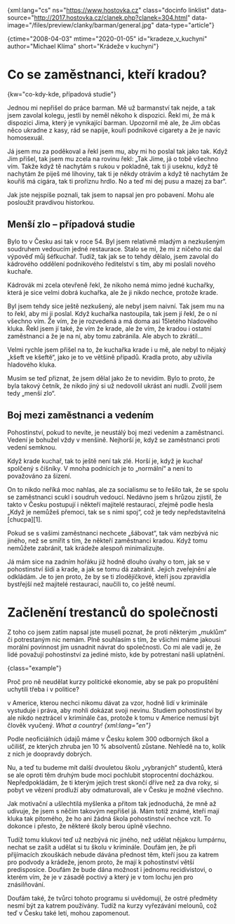 
{xml:lang="cs" ns="https://www.hostovka.cz" class="docinfo linklist" data-source="http://2017.hostovka.cz/clanek.php?clanek=304.html" data-image="/files/preview/clanky/barman/general.jpg" data-type="article"}

{ctime="2008-04-03" mtime="2020-01-05" id="kradeze_v_kuchyni" author="Michael Klíma" short="Krádeže v kuchyni"}

# Co se zaměstnanci, kteří kradou?

{kw="co-kdy-kde, případová studie"}

Jednou mi nepřišel do práce barman. Mě už barmanství tak nejde, a tak jsem zavolal kolegu, jestli by neměl někoho k dispozici. Řekl mi, že má k dispozici Jima, který je vynikající barman. Upozornil mě ale, že Jim občas něco ukradne z kasy, rád se napije, kouří podnikové cigarety a že je navíc homosexuál.

Já jsem mu za poděkoval a řekl jsem mu, aby mi ho poslal tak jako tak. Když Jim přišel, tak jsem mu zcela na rovinu řekl: „Tak Jime, já o tobě všechno vím. Takže když tě nachytám s rukou v pokladně, tak ti ji useknu, když tě nachytám že piješ mé lihoviny, tak ti je někdy otrávím a když tě nachytám že kouříš má cigára, tak ti proříznu hrdlo. No a teď mi dej pusu a mazej za bar“.

Jak jste nejspíše poznali, tak jsem to napsal jen pro pobavení. Mohu ale posloužit pravdivou historkou.

## Menší zlo – případová studie

Bylo to v Česku asi tak v roce 54. Byl jsem relativně mladým a nezkušeným soudruhem vedoucím jedné restaurace. Stalo se mi, že mi z ničeho nic dal výpověď můj šéfkuchař. Tudíž, tak jak se to tehdy dělalo, jsem zavolal do kádrového oddělení podnikového ředitelství s tím, aby mi poslali nového kuchaře.

Kádrovák mi zcela otevřeně řekl, že nikoho nemá mimo jedné kuchařky, která je sice velmi dobrá kuchařka, ale že ji nikdo nechce, protože krade.

Byl jsem tehdy sice ještě nezkušený, ale nebyl jsem naivní. Tak jsem mu na to řekl, aby mi ji poslal. Když kuchařka nastoupila, tak jsem jí řekl, že o ní všechno vím. Že vím, že je rozvedená a má doma asi 15letého hladového kluka. Řekl jsem jí také, že vím že krade, ale že vím, že kradou i ostatní zaměstnanci a že je na ní, aby tomu zabránila. Ale abych to zkrátil…

Velmi rychle jsem přišel na to, že kuchařka krade i u mě, ale nebyl to nějaký „kšeft ve kšeftě“, jako je to ve většině případů. Kradla proto, aby uživila hladového kluka.

Musím se teď přiznat, že jsem dělal jako že to nevidím. Bylo to proto, že byla takový četník, že nikdo jiný si už nedovolil ukrást ani nudli. Zvolil jsem tedy „menší zlo“.

## Boj mezi zaměstnanci a vedením

Pohostinství, pokud to nevíte, je neustálý boj mezi vedením a zaměstnanci. Vedení je bohužel vždy v menšině. Nejhorší je, když se zaměstnanci proti vedení semknou.

Když krade kuchař, tak to ještě není tak zlé. Horší je, když je kuchař spolčený s číšníky. V mnoha podnicích je to „normální“ a není to považováno za šizení.

On to nikdo neříká moc nahlas, ale za socialismu se to řešilo tak, že se spolu se zaměstnanci scukl i soudruh vedoucí. Nedávno jsem s hrůzou zjistil, že takto v Česku postupují i někteří majitelé restaurací, zřejmě podle hesla „Když je nemůžeš přemoci, tak se s nimi spoj“, což je tedy nepředstavitelná [chucpa][1].

Pokud se s vašimi zaměstnanci nechcete „šábovat“, tak vám nezbývá nic jiného, než se smířit s tím, že někteří zaměstnanci kradou. Když tomu nemůžete zabránit, tak krádeže alespoň minimalizujte.

Já mám sice na zadním hořáku již hodně dlouho úvahy o tom, jak se v pohostinství šidí a krade, a jak se tomu dá zabránit. Jejich zveřejnění ale odkládám. Je to jen proto, že by se ti zlodějíčkové, kteří jsou zpravidla bystřejší než majitelé restaurací, naučili to, co ještě neumí.

# Začlenění trestanců do společnosti

Z toho co jsem zatím napsal jste museli poznat, že proti některým „muklům“ či potrestaným nic nemám. Plně souhlasím s tím, že všichni máme jakousi morální povinnost jim usnadnit návrat do společnosti. Co mi ale vadí je, že lidé považují pohostinství za jediné místo, kde by potrestaní našli uplatnění.

{class="example"}

Proč pro ně neudělat kurzy politické ekonomie, aby se pak po propuštění uchytili třeba i v politice?

v Americe, kterou nechci nikomu dávat za vzor, hodně lidí v kriminále vystuduje i práva, aby mohli dokázat svoji nevinu. Studiem pohostinství by ale nikdo neztrácel v kriminále čas, protože k tomu v Americe nemusí být člověk vyučený. _What a country! {xml:lang="en"}_

Podle neoficiálních údajů máme v Česku kolem 300 odborných škol a učilišť, ze kterých zhruba jen 10 % absolventů zůstane. Nehledě na to, kolik z nich je doopravdy dobrých.

Nu, a teď tu budeme mít další dvouletou školu „vybraných“ studentů, která se ale oproti těm druhým bude moci pochlubit stoprocentní docházkou. Nepředpokládám, že ti kterým jejich trest skončí dříve než za dva roky, si pobyt ve vězení prodluží aby odmaturovali, ale v Česku je možné všechno.

Jak motivační a ušlechtilá myšlenka a přitom tak jednoduchá, že mně až udivuje, že jsem s něčím takovým nepřišel já. Mám totiž známé, kteří mají kluka tak pitomého, že ho ani žádná škola pohostinství nechce vzít. To dokonce i přesto, že některé školy berou úplně všechno.

Tudíž tomu klukovi teď už nezbývá nic jiného, než udělat nějakou lumpárnu, nechat se zašít a udělat si tu školu v kriminále. Doufám jen, že při přijímacích zkouškách nebude dávána přednost těm, kteří jsou za katrem pro podvody a krádeže, jenom proto, že mají k pohostinství větší predisposice. Doufám že bude dána možnost i jednomu recidivistovi, o kterém vím, že je v zásadě poctivý a který je v tom lochu jen pro znásilňování.

Doufám také, že tvůrci tohoto programu si uvědomují, že ostré předměty nesmí být za katrem používány. Tudíž na kurzy vyřezávání melounů, což teď v Česku také letí, mohou zapomenout.

